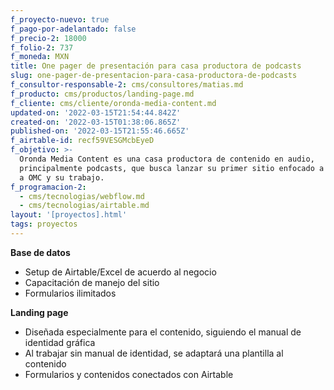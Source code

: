 ```yaml
---
f_proyecto-nuevo: true
f_pago-por-adelantado: false
f_precio-2: 18000
f_folio-2: 737
f_moneda: MXN
title: One pager de presentación para casa productora de podcasts
slug: one-pager-de-presentacion-para-casa-productora-de-podcasts
f_consultor-responsable-2: cms/consultores/matias.md
f_producto: cms/productos/landing-page.md
f_cliente: cms/cliente/oronda-media-content.md
updated-on: '2022-03-15T21:54:44.842Z'
created-on: '2022-03-15T01:38:06.865Z'
published-on: '2022-03-15T21:55:46.665Z'
f_airtable-id: recf59VESGMcbEyeD
f_objetivo: >-
  Oronda Media Content es una casa productora de contenido en audio,
  principalmente podcasts, que busca lanzar su primer sitio enfocado a presentar
  a OMC y su trabajo.
f_programacion-2:
  - cms/tecnologias/webflow.md
  - cms/tecnologias/airtable.md
layout: '[proyectos].html'
tags: proyectos
---
```


**Base de datos**

*   Setup de Airtable/Excel de acuerdo al negocio
*   Capacitación de manejo del sitio
*   Formularios ilimitados

**Landing page**

*   Diseñada especialmente para el contenido, siguiendo el manual de identidad gráfica
*   Al trabajar sin manual de identidad, se adaptará una plantilla al contenido
*   Formularios y contenidos conectados con Airtable
